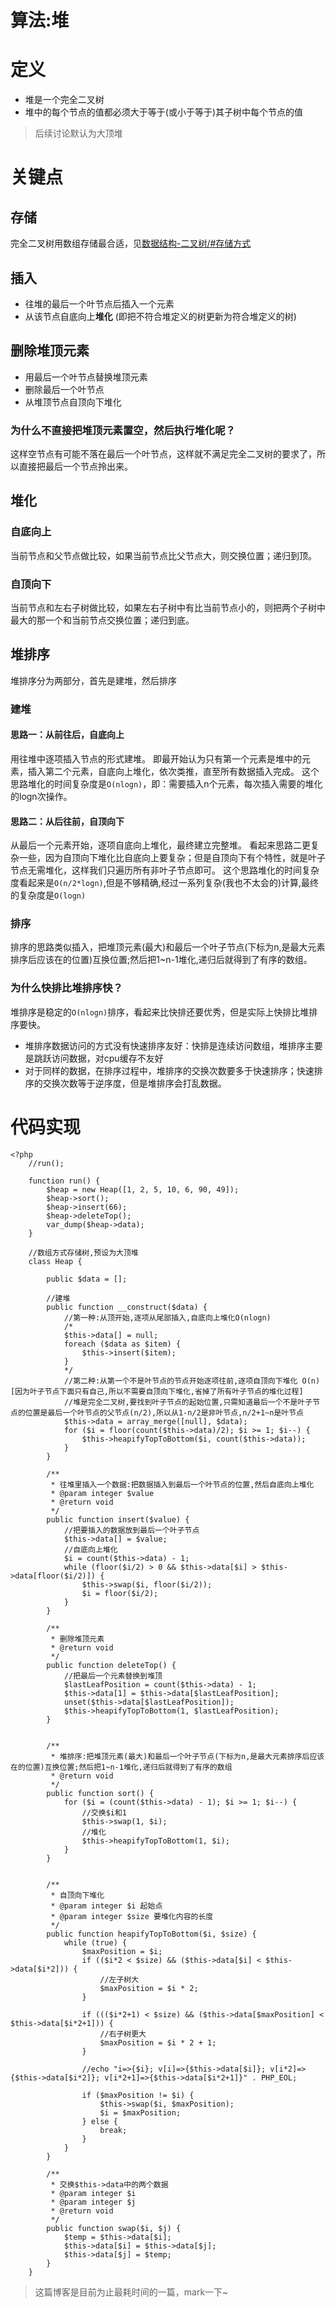 # 算法:堆

# 定义
* 堆是一个完全二叉树
* 堆中的每个节点的值都必须大于等于(或小于等于)其子树中每个节点的值

> 后续讨论默认为大顶堆

# 关键点
## 存储
完全二叉树用数组存储最合适，见[数据结构-二叉树/#存储方式](https://www.qiaomaoshuang.com/2018/12/18/%E6%95%B0%E6%8D%AE%E7%BB%93%E6%9E%84-%E4%BA%8C%E5%8F%89%E6%A0%91/#%E5%AD%98%E5%82%A8%E6%96%B9%E5%BC%8F)

## 插入
* 往堆的最后一个叶节点后插入一个元素
* 从该节点自底向上**堆化** (即把不符合堆定义的树更新为符合堆定义的树)

## 删除堆顶元素
* 用最后一个叶节点替换堆顶元素
* 删除最后一个叶节点
* 从堆顶节点自顶向下堆化

### 为什么不直接把堆顶元素置空，然后执行堆化呢？
这样空节点有可能不落在最后一个叶节点，这样就不满足完全二叉树的要求了，所以直接把最后一个节点拎出来。

## 堆化
### 自底向上
当前节点和父节点做比较，如果当前节点比父节点大，则交换位置；递归到顶。

### 自顶向下
当前节点和左右子树做比较，如果左右子树中有比当前节点小的，则把两个子树中最大的那一个和当前节点交换位置；递归到底。

## 堆排序
堆排序分为两部分，首先是建堆，然后排序
### 建堆
#### 思路一：从前往后，自底向上
用往堆中逐项插入节点的形式建堆。
即最开始认为只有第一个元素是堆中的元素，插入第二个元素，自底向上堆化，依次类推，直至所有数据插入完成。
这个思路堆化的时间复杂度是`O(nlogn)`，即：需要插入n个元素，每次插入需要的堆化的logn次操作。

#### 思路二：从后往前，自顶向下
从最后一个元素开始，逐项自底向上堆化，最终建立完整堆。
看起来思路二更复杂一些，因为自顶向下堆化比自底向上要复杂；但是自顶向下有个特性，就是叶子节点无需堆化，这样我们只遍历所有非叶子节点即可。
这个思路堆化的时间复杂度看起来是`O(n/2*logn)`,但是不够精确,经过一系列复杂(我也不太会的)计算,最终的复杂度是`O(logn)`

### 排序
排序的思路类似插入，把堆顶元素(最大)和最后一个叶子节点(下标为n,是最大元素排序后应该在的位置)互换位置;然后把1~n-1堆化,递归后就得到了有序的数组。

### 为什么快排比堆排序快？
堆排序是稳定的`O(nlogn)`排序，看起来比快排还要优秀，但是实际上快排比堆排序要快。
* 堆排序数据访问的方式没有快速排序友好：快排是连续访问数组，堆排序主要是跳跃访问数据，对cpu缓存不友好
* 对于同样的数据，在排序过程中，堆排序的交换次数要多于快速排序；快速排序的交换次数等于逆序度，但是堆排序会打乱数据。


# 代码实现
```
<?php
    //run();

    function run() {
        $heap = new Heap([1, 2, 5, 10, 6, 90, 49]);
        $heap->sort();
        $heap->insert(66);
        $heap->deleteTop();
        var_dump($heap->data);
    }

    //数组方式存储树,预设为大顶堆
    class Heap {

        public $data = [];

        //建堆
        public function __construct($data) {
            //第一种:从顶开始,逐项从尾部插入,自底向上堆化O(nlogn)
            /*
            $this->data[] = null;
            foreach ($data as $item) {
                $this->insert($item);
            }
            */
            //第二种:从第一个不是叶节点的节点开始逐项往前,逐项自顶向下堆化 O(n)[因为叶子节点下面只有自己,所以不需要自顶向下堆化,省掉了所有叶子节点的堆化过程]
            //堆是完全二叉树,要找到叶子节点的起始位置,只需知道最后一个不是叶子节点的位置是最后一个叶节点的父节点(n/2),所以从1-n/2是非叶节点,n/2+1~n是叶节点
            $this->data = array_merge([null], $data);
            for ($i = floor(count($this->data)/2); $i >= 1; $i--) {
                $this->heapifyTopToBottom($i, count($this->data));
            }
        }

        /**
         * 往堆里插入一个数据:把数据插入到最后一个叶节点的位置,然后自底向上堆化
         * @param integer $value
         * @return void
         */
        public function insert($value) {
            //把要插入的数据放到最后一个叶子节点
            $this->data[] = $value;
            //自底向上堆化
            $i = count($this->data) - 1;
            while (floor($i/2) > 0 && $this->data[$i] > $this->data[floor($i/2)]) {
                $this->swap($i, floor($i/2));
                $i = floor($i/2);
            }
        }

        /**
         * 删除堆顶元素
         * @return void
         */
        public function deleteTop() {
            //把最后一个元素替换到堆顶
            $lastLeafPosition = count($this->data) - 1;
            $this->data[1] = $this->data[$lastLeafPosition];
            unset($this->data[$lastLeafPosition]);
            $this->heapifyTopToBottom(1, $lastLeafPosition);
        }


        /**
         * 堆排序:把堆顶元素(最大)和最后一个叶子节点(下标为n,是最大元素排序后应该在的位置)互换位置;然后把1~n-1堆化,递归后就得到了有序的数组
         * @return void
         */
        public function sort() {
            for ($i = (count($this->data) - 1); $i >= 1; $i--) {
                //交换$i和1
                $this->swap(1, $i);
                //堆化
                $this->heapifyTopToBottom(1, $i);
            }
        }


        /**
         * 自顶向下堆化
         * @param integer $i 起始点
         * @param integer $size 要堆化内容的长度
         */
        public function heapifyTopToBottom($i, $size) {
            while (true) {
                $maxPosition = $i;
                if (($i*2 < $size) && ($this->data[$i] < $this->data[$i*2])) {
                    //左子树大
                    $maxPosition = $i * 2;
                }

                if ((($i*2+1) < $size) && ($this->data[$maxPosition] < $this->data[$i*2+1])) {
                    //右子树更大
                    $maxPosition = $i * 2 + 1;
                }

                //echo "i=>{$i}; v[i]=>{$this->data[$i]}; v[i*2]=>{$this->data[$i*2]}; v[i*2+1]=>{$this->data[$i*2+1]}" . PHP_EOL;
                
                if ($maxPosition != $i) {
                    $this->swap($i, $maxPosition);
                    $i = $maxPosition;
                } else {
                    break;
                }
            }
        }

        /**
         * 交换$this->data中的两个数据
         * @param integer $i
         * @param integer $j
         * @return void
         */
        public function swap($i, $j) {
            $temp = $this->data[$i];
            $this->data[$i] = $this->data[$j];
            $this->data[$j] = $temp;
        }
    }
```

> 这篇博客是目前为止最耗时间的一篇，mark一下~
